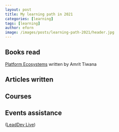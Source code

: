 ```yaml
---
layout: post
title: My learning path in 2021
categories: [learning]
tags: [learning]
author: eforn
image: /images/posts/learning-path-2021/header.jpg
---
```


## Books read

[Platform Ecosystems](https://www.amazon.es/Platform-Ecosystems-Aligning-Architecture-Governance/dp/0124080669/ref=sr_1_1?__mk_es_ES=%C3%85M%C3%85%C5%BD%C3%95%C3%91&dchild=1&keywords=platform+ecosystems+amrit&qid=1613467089&sr=8-1) written by Amrit Tiwana

## Articles written

## Courses

## Events assistance


([LeadDev Live](https://leaddev.com/course/leaddev-live))
